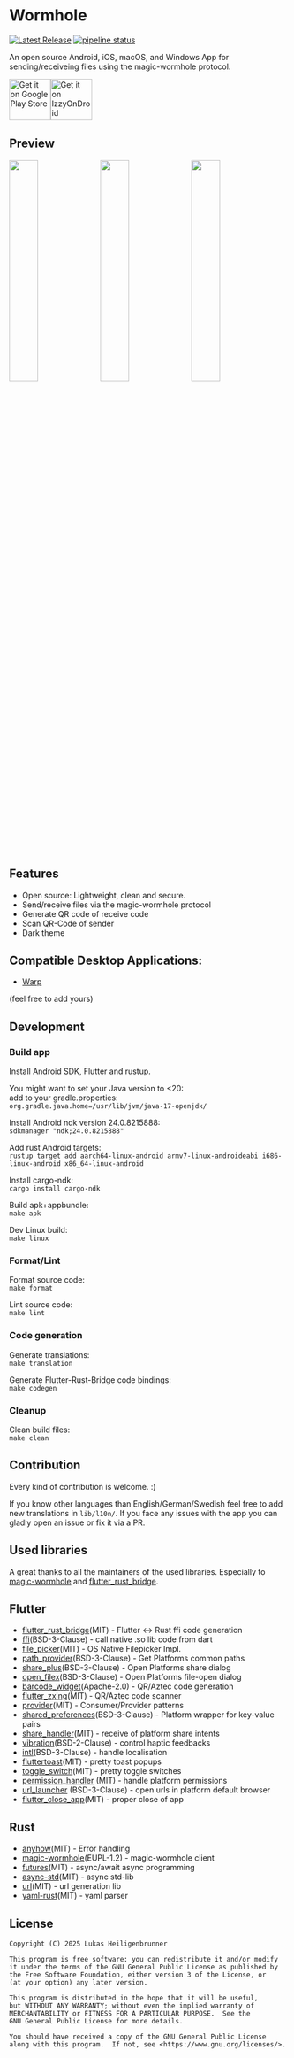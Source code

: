 # Wormhole

[![Latest Release](https://gitlab.com/lukas-heiligenbrunner/wormhole/-/badges/release.svg)](https://gitlab.com/lukas-heiligenbrunner/wormhole/-/releases)
[![pipeline status](https://gitlab.com/lukas-heiligenbrunner/wormhole/badges/main/pipeline.svg)](https://gitlab.com/lukas-heiligenbrunner/wormhole/-/commits/main)

An open source Android, iOS, macOS, and Windows App for sending/receiveing files using the magic-wormhole protocol.

[<img src="https://play.google.com/intl/en_us/badges/static/images/badges/en_badge_web_generic.png" alt="Get it on Google Play Store" height="75">](https://play.google.com/store/apps/details?id=eu.heili.wormhole)[<img src="https://gitlab.com/IzzyOnDroid/repo/-/raw/master/assets/IzzyOnDroid.png" alt="Get it on IzzyOnDroid" height="75">](https://apt.izzysoft.de/packages/eu.heili.wormhole)

## Preview

<p><img src="fastlane/metadata/android/en-US/images/phoneScreenshots/screenshot--1705799885.007992.png" width="32%"  alt=""/> 
<img src="fastlane/metadata/android/en-US/images/phoneScreenshots/screenshot--1705799886.892108.png" width="32%"  alt=""/> 
<img src="fastlane/metadata/android/en-US/images/phoneScreenshots/screenshot--1705799914.5084915.png" width="32%"  alt=""/></p>

## Features

- Open source: Lightweight, clean and secure.
- Send/receive files via the magic-wormhole protocol
- Generate QR code of receive code
- Scan QR-Code of sender
- Dark theme

## Compatible Desktop Applications:

- [Warp](https://apps.gnome.org/app/app.drey.Warp/)

(feel free to add yours)

## Development

### Build app

Install Android SDK, Flutter and rustup.

You might want to set your Java version to <20:\
add to your gradle.properties:\
`org.gradle.java.home=/usr/lib/jvm/java-17-openjdk/`

Install Android ndk version 24.0.8215888:\
`sdkmanager "ndk;24.0.8215888"`

Add rust Android targets:\
`rustup target add aarch64-linux-android armv7-linux-androideabi i686-linux-android x86_64-linux-android`

Install cargo-ndk:\
`cargo install cargo-ndk`

Build apk+appbundle:\
`make apk`

Dev Linux build:\
`make linux`

### Format/Lint

Format source code:\
`make format`

Lint source code:\
`make lint`

### Code generation

Generate translations:\
`make translation`

Generate Flutter-Rust-Bridge code bindings:\
`make codegen`

### Cleanup 

Clean build files:\
`make clean`

## Contribution

Every kind of contribution is welcome. :) 

If you know other languages than English/German/Swedish feel free to add new translations in `lib/l10n/`.
If you face any issues with the app you can gladly open an issue or fix it via a PR.

## Used libraries

A great thanks to all the maintainers of the used libraries. 
Especially to [magic-wormhole](https://crates.io/crates/magic-wormhole) and [flutter_rust_bridge](https://github.com/fzyzcjy/flutter_rust_bridge).

## Flutter

* [flutter_rust_bridge](https://github.com/fzyzcjy/flutter_rust_bridge)(MIT) - Flutter <-> Rust ffi code generation
* [ffi](https://pub.dev/packages/ffi)(BSD-3-Clause) - call native .so lib code from dart
* [file_picker](https://pub.dev/packages/file_picker)(MIT) - OS Native Filepicker Impl.
* [path_provider](https://pub.dev/packages/path_provider)(BSD-3-Clause) - Get Platforms common paths
* [share_plus](https://pub.dev/packages/share_plus)(BSD-3-Clause) - Open Platforms share dialog
* [open_filex](https://pub.dev/packages/open_filex)(BSD-3-Clause) - Open Platforms file-open dialog
* [barcode_widget](https://pub.dev/packages/barcode_widget)(Apache-2.0) - QR/Aztec code generation
* [flutter_zxing](https://pub.dev/packages/flutter_zxing)(MIT) - QR/Aztec code scanner
* [provider](https://pub.dev/packages/provider)(MIT) - Consumer/Provider patterns
* [shared_preferences](https://pub.dev/packages/shared_preferences)(BSD-3-Clause) - Platform wrapper for key-value pairs
* [share_handler](https://pub.dev/packages/share_handler)(MIT) - receive of platform share intents
* [vibration](https://pub.dev/packages/vibration)(BSD-2-Clause) - control haptic feedbacks
* [intl](https://pub.dev/packages/intl)(BSD-3-Clause) - handle localisation
* [fluttertoast](https://pub.dev/packages/fluttertoast)(MIT) - pretty toast popups
* [toggle_switch](https://pub.dev/packages/toggle_switch)(MIT) - pretty toggle switches
* [permission_handler](https://pub.dev/packages/permission_handler) (MIT) - handle platform permissions
* [url_launcher](https://pub.dev/packages/url_launcher) (BSD-3-Clause) - open urls in platform default browser
* [flutter_close_app](https://gitlab.com/lukas-heiligenbrunner/fluttercloseapp.git)(MIT) - proper close of app

## Rust

* [anyhow](https://crates.io/crates/anyhow)(MIT) - Error handling
* [magic-wormhole](https://crates.io/crates/magic-wormhole)(EUPL-1.2) - magic-wormhole client
* [futures](https://crates.io/crates/futures)(MIT) - async/await async programming
* [async-std](https://crates.io/crates/async-std)(MIT) - async std-lib
* [url](https://crates.io/crates/url)(MIT) - url generation lib
* [yaml-rust](https://crates.io/crates/yaml-rust)(MIT) - yaml parser


## License

    Copyright (C) 2025 Lukas Heiligenbrunner

    This program is free software: you can redistribute it and/or modify
    it under the terms of the GNU General Public License as published by
    the Free Software Foundation, either version 3 of the License, or
    (at your option) any later version.

    This program is distributed in the hope that it will be useful,
    but WITHOUT ANY WARRANTY; without even the implied warranty of
    MERCHANTABILITY or FITNESS FOR A PARTICULAR PURPOSE.  See the
    GNU General Public License for more details.

    You should have received a copy of the GNU General Public License
    along with this program.  If not, see <https://www.gnu.org/licenses/>.
